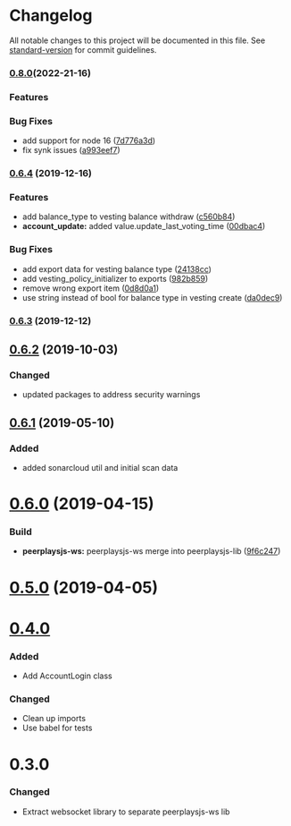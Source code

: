 # Changelog

All notable changes to this project will be documented in this file. See [standard-version](https://github.com/conventional-changelog/standard-version) for commit guidelines.

### [0.8.0](https://github.com/peerplays-network/peerplaysjs-lib/compare/v0.6.4...v0.8.0)(2022-21-16)

### Features

### Bug Fixes
* add support for node 16 ([7d776a3d](https://gitlab.com/PBSA/tools-libs/peerplaysjs-lib/-/commit/7d776a3d013ffd2c363d98951cc819af025a23b0))
* fix synk issues ([a993eef7](https://gitlab.com/PBSA/tools-libs/peerplaysjs-lib/-/commit/a993eef7c32918c09bc2cdaabfe1a2a7c1a3eab2))


### [0.6.4](https://github.com/peerplays-network/peerplaysjs-lib/compare/v0.6.2...v0.6.4) (2019-12-16)


### Features

* add balance_type to vesting balance withdraw ([c560b84](https://github.com/peerplays-network/peerplaysjs-lib/commit/c560b845713d563c8fe6278eded9b261f8eb0219))
* **account_update:** added value.update_last_voting_time ([00dbac4](https://github.com/peerplays-network/peerplaysjs-lib/commit/00dbac4a9ac1f1ac78c752378a4293650bda1db5))


### Bug Fixes

* add export data for vesting balance type ([24138cc](https://github.com/peerplays-network/peerplaysjs-lib/commit/24138ccc15d0e8ea0218c2a5018fbaba967fa7e9))
* add vesting_policy_initializer to exports ([982b859](https://github.com/peerplays-network/peerplaysjs-lib/commit/982b85930f4d0c85b269308521d8b730b31921e9))
* remove wrong export item ([0d8d0a1](https://github.com/peerplays-network/peerplaysjs-lib/commit/0d8d0a1d96e7d6db65a47ed2fad8a680557db9aa))
* use string instead of bool for balance type in vesting create ([da0dec9](https://github.com/peerplays-network/peerplaysjs-lib/commit/da0dec97b82925676f1318bb5fc94cee98a49d72))

### [0.6.3](https://github.com/peerplays-network/peerplaysjs-lib/compare/v0.6.2...v0.6.3) (2019-12-12)

<a name="0.6.2"></a>
## [0.6.2](https://github.com/peerplays-network/peerplaysjs-lib/compare/v0.6.1...v0.6.2) (2019-10-03)

### Changed

- updated packages to address security warnings

<a name="0.6.1"></a>
## [0.6.1](https://github.com/peerplays-network/peerplaysjs-lib/compare/v0.6.0...v0.6.1) (2019-05-10)

### Added

- added sonarcloud util and initial scan data

<a name="0.6.0"></a>
# [0.6.0](https://github.com/peerplays-network/peerplaysjs-lib/compare/v0.5.0...v0.6.0) (2019-04-15)

### Build

* **peerplaysjs-ws:** peerplaysjs-ws merge into peerplaysjs-lib ([9f6c247](https://github.com/peerplays-network/peerplaysjs-lib/commit/9f6c247))

<a name="0.5.0"></a>
# [0.5.0](https://github.com/peerplays-network/peerplaysjs-lib/compare/v0.4.25...v0.5.0) (2019-04-05)

<a name="0.4.0"></a>
# [0.4.0](https://github.com/peerplays-network/peerplaysjs-lib/compare/v0.3.0...v0.4.0)

### Added

- Add AccountLogin class

### Changed

- Clean up imports
- Use babel for tests

<a name="0.3.0"></a>
# 0.3.0

### Changed
- Extract websocket library to separate peerplaysjs-ws lib
